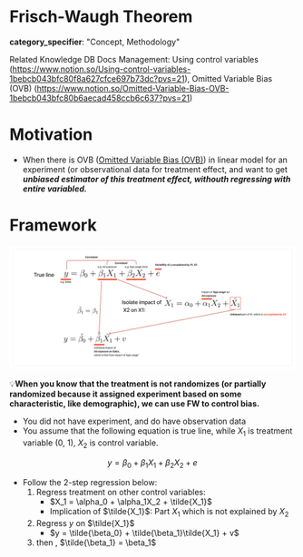 # Frisch-Waugh Theorem

**category_specifier**:  "Concept, Methodology"

Related Knowledge DB Docs Management: Using control variables (https://www.notion.so/Using-control-variables-1bebcb043bfc80f8a627cfce697b73dc?pvs=21), Omitted Variable Bias (OVB) (https://www.notion.so/Omitted-Variable-Bias-OVB-1bebcb043bfc80b6aecad458ccb6c637?pvs=21)

# Motivation

- When there is OVB ([Omitted Variable Bias (OVB)](https://www.notion.so/Omitted-Variable-Bias-OVB-1bebcb043bfc80b6aecad458ccb6c637?pvs=21)) in linear model for an experiment (or observational data for treatment effect, and want to get ***unbiased estimator of this treatment effect, withouth regressing with entire variabled.***

# Framework

![FW Summary](../images/FW_summary.png)

💡**When you know that the treatment is not randomizes (or partially randomized because it assigned experiment based on some characteristic, like demographic), we can use FW to control bias.**

- You did not have experiment, and do have observation data
- You assume that the following equation is true line, while $X_1$ is treatment variable (0, 1), $X_2$ is control variable.

$$
y =\beta_0 + \beta_1X_1 + \beta_2X_2 + e
$$

- Follow the 2-step regression below:
    1. Regress treatment on other control variables:  
        - $X_1 = \alpha_0 + \alpha_1X_2 + \tilde{X_1}$
        - Implication of $\tilde{X_1}$: Part $X_1$ which is not explained by $X_2$
    2. Regress $y$ on $\tilde{X_1}$
        - $y = \tilde{\beta_0} + \tilde{\beta_1}\tilde{X_1} + v$
    3. then , $\tilde{\beta_1} = \beta_1$